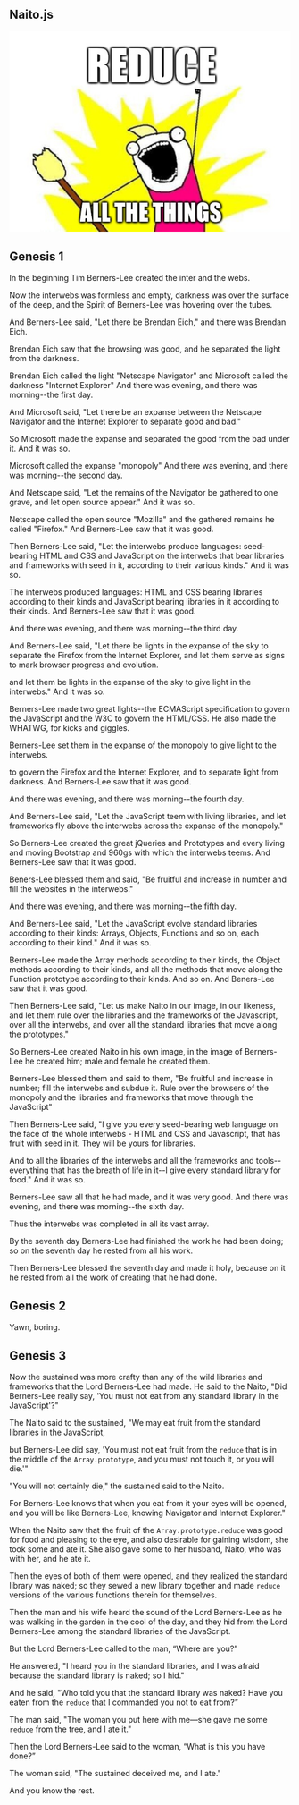## Naito.js

![Reduce all the things.](/assets/docs/all-the-things.png)

## Genesis 1

In the beginning Tim Berners-Lee created the inter and the webs.

Now the interwebs was formless and empty, darkness was over the surface of the deep, and the Spirit of Berners-Lee was hovering over the tubes.

And Berners-Lee said, "Let there be Brendan Eich," and there was Brendan Eich.

Brendan Eich saw that the browsing was good, and he separated the light from the darkness.

Brendan Eich called the light "Netscape Navigator" and Microsoft called the darkness "Internet Explorer" And there was evening, and there was morning--the first day.

And Microsoft said, "Let there be an expanse between the Netscape Navigator and the Internet Explorer to separate good and bad."

So Microsoft made the expanse and separated the good from the bad under it. And it was so.

Microsoft called the expanse "monopoly" And there was evening, and there was morning--the second day.

And Netscape said, "Let the remains of the Navigator be gathered to one grave, and let open source appear." And it was so.

Netscape called the open source "Mozilla" and the gathered remains he called "Firefox." And Berners-Lee saw that it was good.

Then Berners-Lee said, "Let the interwebs produce languages: seed-bearing HTML and CSS and JavaScript on the interwebs that bear libraries and frameworks with seed in it, according to their various kinds." And it was so.

The interwebs produced languages: HTML and CSS bearing libraries according to their kinds and JavaScript bearing libraries in it according to their kinds. And Berners-Lee saw that it was good.

And there was evening, and there was morning--the third day.

And Berners-Lee said, "Let there be lights in the expanse of the sky to separate the Firefox from the Internet Explorer, and let them serve as signs to mark browser progress and evolution.

and let them be lights in the expanse of the sky to give light in the interwebs." And it was so.

Berners-Lee made two great lights--the ECMAScript specification to govern the JavaScript and the W3C to govern the HTML/CSS. He also made the WHATWG, for kicks and giggles.

Berners-Lee set them in the expanse of the monopoly to give light to the interwebs.

to govern the Firefox and the Internet Explorer, and to separate light from darkness. And Berners-Lee saw that it was good.

And there was evening, and there was morning--the fourth day.

And Berners-Lee said, "Let the JavaScript teem with living libraries, and let frameworks fly above the interwebs across the expanse of the monopoly."

So Berners-Lee created the great jQueries and Prototypes and every living and moving Bootstrap and 960gs with which the interwebs teems. And Berners-Lee saw that it was good.

Beners-Lee blessed them and said, "Be fruitful and increase in number and fill the websites in the interwebs."

And there was evening, and there was morning--the fifth day.

And Berners-Lee said, "Let the JavaScript evolve standard libraries according to their kinds: Arrays, Objects, Functions and so on, each according to their kind." And it was so.

Berners-Lee made the Array methods according to their kinds, the Object methods according to their kinds, and all the methods that move along the Function prototype according to their kinds. And so on. And Beners-Lee saw that it was good.

Then Berners-Lee said, "Let us make Naito in our image, in our likeness, and let them rule over the libraries and the frameworks of the Javascript, over all the interwebs, and over all the standard libraries that move along the prototypes."

So Berners-Lee created Naito in his own image, in the image of Berners-Lee he created him; male and female he created them.

Berners-Lee blessed them and said to them, "Be fruitful and increase in number; fill the interwebs and subdue it. Rule over the browsers of the monopoly and the libraries and frameworks that move through the JavaScript"

Then Berners-Lee said, "I give you every seed-bearing web language on the face of the whole interwebs - HTML and CSS and Javascript, that has fruit with seed in it. They will be yours for libraries.

And to all the libraries of the interwebs and all the frameworks and tools--everything that has the breath of life in it--I give every standard library for food." And it was so.

Berners-Lee saw all that he had made, and it was very good. And there was evening, and there was morning--the sixth day.

Thus the interwebs was completed in all its vast array.

By the seventh day Berners-Lee had finished the work he had been doing; so on the seventh day he rested from all his work.

Then Berners-Lee blessed the seventh day and made it holy, because on it he rested from all the work of creating that he had done.

## Genesis 2

Yawn, boring.

## Genesis 3

Now the sustained was more crafty than any of the wild libraries and frameworks that the Lord Berners-Lee had made. He said to the Naito, "Did Berners-Lee really say, 'You must not eat from any standard library in the JavaScript'?"

The Naito said to the sustained, "We may eat fruit from the standard libraries in the JavaScript,

but Berners-Lee did say, 'You must not eat fruit from the `reduce` that is in the middle of the `Array.prototype`, and you must not touch it, or you will die.'"

"You will not certainly die," the sustained said to the Naito.

For Berners-Lee knows that when you eat from it your eyes will be opened, and you will be like Berners-Lee, knowing Navigator and Internet Explorer."

When the Naito saw that the fruit of the `Array.prototype.reduce` was good for food and pleasing to the eye, and also desirable for gaining wisdom, she took some and ate it. She also gave some to her husband, Naito, who was with her, and he ate it.

Then the eyes of both of them were opened, and they realized the standard library was naked; so they sewed a new library together and made `reduce` versions of the various functions therein for themselves.

Then the man and his wife heard the sound of the Lord Berners-Lee as he was walking in the garden in the cool of the day, and they hid from the Lord Berners-Lee among the standard libraries of the JavaScript.

But the Lord Berners-Lee called to the man, “Where are you?”

He answered, "I heard you in the standard libraries, and I was afraid because the standard library is naked; so I hid."

And he said, "Who told you that the standard library was naked? Have you eaten from the `reduce` that I commanded you not to eat from?”

The man said, "The woman you put here with me—she gave me some `reduce` from the tree, and I ate it."

Then the Lord Berners-Lee said to the woman, “What is this you have done?”

The woman said, "The sustained deceived me, and I ate."

And you know the rest.
